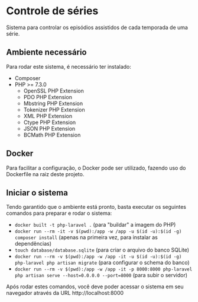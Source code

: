# Controle de séries

Sistema para controlar os episódios assistidos de cada temporada de uma série.

## Ambiente necessário

Para rodar este sistema, é necessário ter instalado:

- Composer
- PHP >= 7.3.0
    - OpenSSL PHP Extension
    - PDO PHP Extension
    - Mbstring PHP Extension
    - Tokenizer PHP Extension
    - XML PHP Extension
    - Ctype PHP Extension
    - JSON PHP Extension
    - BCMath PHP Extension
    
## Docker

Para facilitar a configuração, o Docker pode ser utilizado, fazendo uso do Dockerfile na raiz deste projeto.

## Iniciar o sistema

Tendo garantido que o ambiente está pronto, basta executar os seguintes comandos para preparar e rodar o sistema:

- `docker built -t php-laravel .` (para "buildar" a imagem do PHP)
- `docker run --rm -it -v $(pwd):/app -w /app -u $(id -u):$(id -g) composer install` (apenas na primeira vez, para instalar as dependências)
- `touch database/database.sqlite` (para criar o arquivo do banco SQLite)
- `docker run --rm -v $(pwd):/app -w /app -it -u $(id -u):$(id -g) php-laravel php artisan migrate` (para configurar o schema do banco)
- `docker run --rm -v $(pwd):/app -w /app -it -p 8000:8000 php-laravel php artisan serve --host=0.0.0.0 --port=8000` (para subir o servidor)

Após rodar estes comandos, você deve poder acessar o sistema em seu navegador através da URL http://localhost:8000